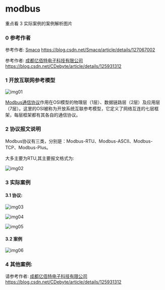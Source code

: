 # modbus

重点看 3 实际案例的案例解析图片

### 0 参考作者

参考作者: [Smacq](https://blog.csdn.net/Smacq)   https://blog.csdn.net/Smacq/article/details/127067002

参考作者: [成都亿佰特电子科技有限公司](https://blog.csdn.net/CDebyte)  https://blog.csdn.net/CDebyte/article/details/125931312

### 1 开放互联网参考模型

![img01](C:\Users\Administrator\Desktop\modbus\.assets\img01.png)

[Modbus通信协议](https://so.csdn.net/so/search?q=Modbus通信协议&spm=1001.2101.3001.7020)作用在OSI模型的物理层（1层）、数据链路层（2层）及应用层（7层）。这里的OSI被称为开放系统互联参考模型，它定义了网络互连的七层框架，每层框架都有其各自的通信协议。

### 2 协议报文说明

Modbus协议有三类，分别是：Modbus-RTU、Modbus-ASCII、Modbus-TCP、Modbus-Plus。

大多主要为RTU,其主要报文格式为:  

![img02](C:\Users\Administrator\Desktop\modbus\.assets\img02.png)

### 3 实际案例

#### 3.1 协议:

![img03](C:\Users\Administrator\Desktop\modbus\.assets\img03.png)

![img04](C:\Users\Administrator\Desktop\modbus\.assets\img04.png)

![img05](C:\Users\Administrator\Desktop\modbus\.assets\img05.png)

#### 3.2 案例

![img06](C:\Users\Administrator\Desktop\modbus\.assets\img06.png)

### 4 其他案例:

请参考作者: [成都亿佰特电子科技有限公司](https://blog.csdn.net/CDebyte)  https://blog.csdn.net/CDebyte/article/details/125931312